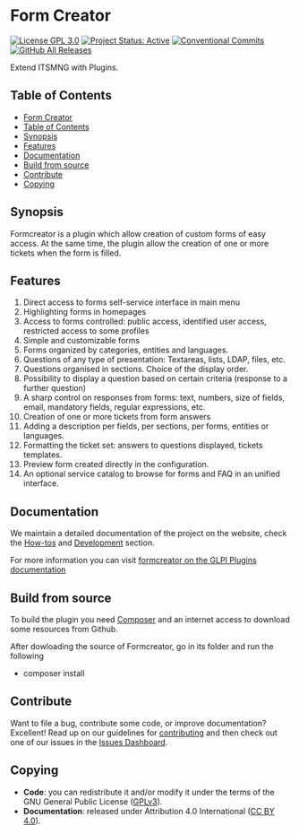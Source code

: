 # Form Creator

[![License GPL 3.0](https://img.shields.io/badge/License-GPL%203.0-blue.svg)](https://github.com/itsmng/formcreator/blob/main/LICENSE.md)
[![Project Status: Active](http://www.repostatus.org/badges/latest/active.svg)](http://www.repostatus.org/#active)
[![Conventional Commits](https://img.shields.io/badge/Conventional%20Commits-1.0.0-yellow.svg)](https://conventionalcommits.org)
[![GitHub All Releases](https://img.shields.io/github/downloads/itsmng/formcreator/total)](https://github.com/itsmng/formcreator/releases)

Extend ITSMNG with Plugins.

## Table of Contents

  - [Form Creator](#form-creator)
  - [Table of Contents](#table-of-contents)
  - [Synopsis](#synopsis)
  - [Features](#features)
  - [Documentation](#documentation)
  - [Build from source](#build-from-source)
  - [Contribute](#contribute)
  - [Copying](#copying)

## Synopsis

Formcreator is a plugin which allow creation of custom forms of easy access.
At the same time, the plugin allow the creation of one or more tickets when the form is filled.

## Features

1. Direct access to forms self-service interface in main menu
2. Highlighting forms in homepages
3. Access to forms controlled: public access, identified user access, restricted access to some profiles
4. Simple and customizable forms
5. Forms organized by categories, entities and languages.
6. Questions of any type of presentation: Textareas, lists, LDAP, files, etc.
7. Questions organised in sections. Choice of the display order.
8. Possibility to display a question based on certain criteria (response to a further question)
9. A sharp control on responses from forms: text, numbers, size of fields, email, mandatory fields, regular expressions, etc.
10. Creation of one or more tickets from form answers
11. Adding a description per fields, per sections, per forms, entities or languages.
12. Formatting the ticket set: answers to questions displayed, tickets templates.
13. Preview form created directly in the configuration.
14. An optional service catalog to browse for forms and FAQ in an unified interface.

## Documentation

We maintain a detailed documentation of the project on the website, check the [How-tos](https://pluginsglpi.github.io/formcreator/howtos/) and [Development](https://pluginsglpi.github.io/formcreator/) section.

For more information you can visit [formcreator on the GLPI Plugins documentation](http://glpi-plugins.readthedocs.io/en/latest/formcreator/)

## Build from source

To build the plugin you need [Composer](http://getcomposer.org) and an internet access to download some resources from Github.

After dowloading the source of Formcreator, go in its folder and run the following
* composer install

## Contribute

Want to file a bug, contribute some code, or improve documentation? Excellent! Read up on our
guidelines for [contributing](https://github.com/itsmng/formcreator/blob/main/.github/CONTRIBUTING.md) and then check out one of our issues in the [Issues Dashboard](https://github.com/itsmng/formcreator/issues).

## Copying

* **Code**: you can redistribute it and/or modify it under the terms of the GNU General Public License ([GPLv3](https://www.gnu.org/licenses/gpl-3.0.en.html)).
* **Documentation**: released under Attribution 4.0 International ([CC BY 4.0](https://creativecommons.org/licenses/by/4.0/)).

